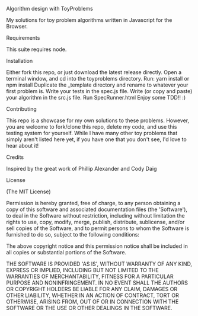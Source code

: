 Algorithm design with ToyProblems

My solutions for toy problem algorithms written in Javascript for the Browser.

Requirements

This suite requires node.

Installation

Either fork this repo, or just download the latest release directly.
Open a terminal window, and cd into the toyproblems directory.
Run: yarn install or npm install
Duplicate the _template directory and rename to whatever your first problem is.
Write your tests in the spec.js file.
Write (or copy and paste) your algorithm in the src.js file.
Run SpecRunner.html
Enjoy some TDD!! :)

Contributing

This repo is a showcase for my own solutions to these problems. However, you are welcome to fork/clone this repo, delete my code, and use this testing system for yourself. While I have many other toy problems that simply aren't listed here yet, if you have one that you don't see, I'd love to hear about it!

Credits

Inspired by the great work of Phillip Alexander and Cody Daig

License

(The MIT License)

Permission is hereby granted, free of charge, to any person obtaining a copy of this software and associated documentation files (the 'Software'), to deal in the Software without restriction, including without limitation the rights to use, copy, modify, merge, publish, distribute, sublicense, and/or sell copies of the Software, and to permit persons to whom the Software is furnished to do so, subject to the following conditions:

The above copyright notice and this permission notice shall be included in all copies or substantial portions of the Software.

THE SOFTWARE IS PROVIDED 'AS IS', WITHOUT WARRANTY OF ANY KIND, EXPRESS OR IMPLIED, INCLUDING BUT NOT LIMITED TO THE WARRANTIES OF MERCHANTABILITY, FITNESS FOR A PARTICULAR PURPOSE AND NONINFRINGEMENT. IN NO EVENT SHALL THE AUTHORS OR COPYRIGHT HOLDERS BE LIABLE FOR ANY CLAIM, DAMAGES OR OTHER LIABILITY, WHETHER IN AN ACTION OF CONTRACT, TORT OR OTHERWISE, ARISING FROM, OUT OF OR IN CONNECTION WITH THE SOFTWARE OR THE USE OR OTHER DEALINGS IN THE SOFTWARE.
